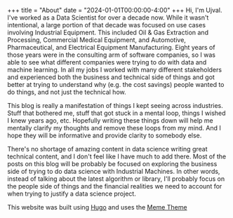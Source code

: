 
+++
title = "About"
date = "2024-01-01T00:00:00-4:00"
+++
Hi, I'm Ujval.  I've worked as a Data Scientist for over a decade now.  While it wasn't intentional, a large portion of that decade was focused on use cases involving Industrial Equipment.  This included Oil & Gas Extraction and Processing, Commercial Medical Equipment, and Automotive, Pharmaceutical, and Electrical Equipment Manufacturing.  Eight years of those years were in the consulting arm of software companies, so I was able to see what different companies were trying to do with data and machine learning.  In all my jobs I worked with many different stakeholders and experienced both the business and technical side of things and got better at trying to understand why (e.g. the cost savings) people wanted to do things, and not just the technical how.  

This blog is really a manifestation of things I kept seeing across industries.  Stuff that bothered me, stuff that got stuck in a mental loop, things I wished I knew years ago, etc.  Hopefully writing these things down will help me mentally clarify my thoughts and remove these loops from my mind.  And I hope they will be informative and provide clarity to somebody else.

There's no shortage of amazing content in data science writing great technical content, and I don't feel like I have much to add there.  Most of the posts on this blog will be probably be focused on exploring the business side of trying to do data science with Industrial Machines.  In other words, instead of talking about the latest algorithm or library, I'll probably focus on the people side of things and the financial realities we need to account for when trying to justify a data science project. 


This website was built using [Hugo](https://gohugo.io/) and uses the [Meme Theme](https://github.com/reuixiy/hugo-theme-meme)

     








